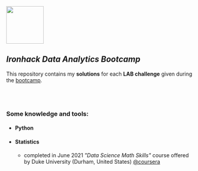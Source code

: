 
<img src="https://bit.ly/2VnXWr2" width="100">

## *Ironhack Data Analytics Bootcamp*

This repository contains my **solutions** for each **LAB challenge** given during the [bootcamp](https://www.ironhack.com/).

<br>
<br>

### Some knowledge and tools:

- #### Python
- #### Statistics
    * completed in June 2021 *"Data Science Math Skills"* course offered by Duke University (Durham, United States) [@coursera](https://www.coursera.org/learn/datasciencemathskills/home/info)

<br>
<br>
